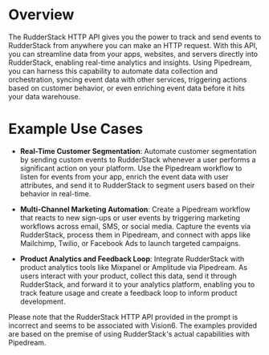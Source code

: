 # Overview

The RudderStack HTTP API gives you the power to track and send events to RudderStack from anywhere you can make an HTTP request. With this API, you can streamline data from your apps, websites, and servers directly into RudderStack, enabling real-time analytics and insights. Using Pipedream, you can harness this capability to automate data collection and orchestration, syncing event data with other services, triggering actions based on customer behavior, or even enriching event data before it hits your data warehouse.

# Example Use Cases

- **Real-Time Customer Segmentation**: Automate customer segmentation by sending custom events to RudderStack whenever a user performs a significant action on your platform. Use the Pipedream workflow to listen for events from your app, enrich the event data with user attributes, and send it to RudderStack to segment users based on their behavior in real-time.

- **Multi-Channel Marketing Automation**: Create a Pipedream workflow that reacts to new sign-ups or user events by triggering marketing workflows across email, SMS, or social media. Capture the events via RudderStack, process them in Pipedream, and connect with apps like Mailchimp, Twilio, or Facebook Ads to launch targeted campaigns.

- **Product Analytics and Feedback Loop**: Integrate RudderStack with product analytics tools like Mixpanel or Amplitude via Pipedream. As users interact with your product, collect this data, send it through RudderStack, and forward it to your analytics platform, enabling you to track feature usage and create a feedback loop to inform product development.

Please note that the RudderStack HTTP API provided in the prompt is incorrect and seems to be associated with Vision6. The examples provided are based on the premise of using RudderStack's actual capabilities with Pipedream.
